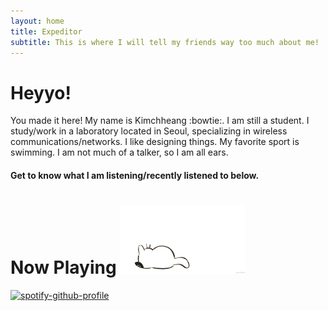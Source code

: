 ```yaml
---
layout: home
title: Expeditor
subtitle: This is where I will tell my friends way too much about me!
---
```

# Heyyo!
You made it here!
My name is Kimchheang :bowtie:. I am still a student. I study/work in a laboratory located in Seoul, specializing in wireless communications/networks. I like designing things. My favorite sport is swimming. I am not much of a talker, so I am all ears.
#### Get to know what I am listening/recently listened to below.
# Now Playing <img src="/assets/14pz.gif" width="200" height="110"/>
[![spotify-github-profile](https://spotify-github-profile.vercel.app/api/view?uid=l0d5u4xvdcvavv2a2of81kx07&cover_image=true&theme=default)](https://github.com/kittinan/spotify-github-profile)
